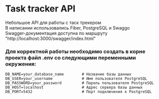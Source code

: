 # Task tracker API  

Небольшое API для работы с таск трекером  
В написании использовались Fiber, PostgreSQL и Swaggo  
Swagger-документация доступна по маршруту "http://localhost:3000/swagger/index.html"  


### Для корректной работы необходимо создать в корне проекта файл .env со следующими переменными окружения:  

```
DB_NAME=your_database_name        # Название базы данных
DB_USER=your_username             # Имя пользователя PostgreSQL
DB_PASSWORD=your_password         # Пароль пользователя PostgreSQL
DB_HOST=localhost                 # Адрес сервера базы данных
DB_PORT=5432                      # Порт подключения к PostgreSQL
```
